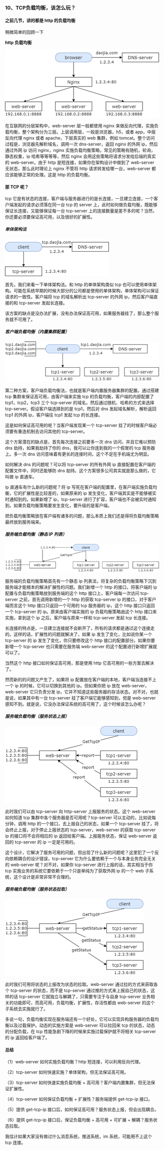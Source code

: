 ### 10、TCP负载均衡，该怎么玩？

#### 之前几节，讲的都是 http 的负载均衡

稍微简单的回顾一下

**http 负载均衡**

![](image/ch2-10-http负载均衡.png)

在互联网的分层架构中，web-server 层一般都使用 nginx 来做反向代理，实施负载均衡，整个架构分为三层。上层调用层，一般是浏览器，h5，或者 app，中层反向代理 nginx 或者 apache，下层真实的 web 集群，例如 tomcat。整个访问过程是，浏览器先解析域名，调用一次 dns-server，返回 nginx 的外网 ip，然后通过外网 ip 访问 nginx，nginx 实施负载均衡策略，常见的策略有随机，轮询，静态权重，ip 哈希等等等等，然后 nginx 会用这些策略将请求分发给后端的真实的 web-server。由于 http 是短连接，如果你在架构设计中做到了 web-server 无状态，那么此时理论上 nginx 不管将 http 请求转发给哪一台，web-server 都应该能够正常的处理。这是 http 的负载均衡。

#### 那 TCP 呢？

tcp 它是有状态的连接，客户端与服务器进行的是长连接，一旦建立连接，一个客户端发起的请求必须落在同一台 tcp 的 server 上，此时如何做负载均衡，既能够保证长连接，又能够保证每一台 tcp-server 上的连接数量是差不多的呢？当然，你还要必须要保证高可用，以及很好的扩展性。

##### 单体架构法

![](image/ch2-10-单体架构法.png)

首先，我们来看一下单体架构法。和 http 的单体架构类似 tcp 也可以使用单体架构。可能在系统早期的时候大部分的公司都是使用的单体架构，单体架构可以保证请求的一致性。客户端将 tcp 的域名解析出 tcp-server 的外网 ip，然后客户端直接的和 tcp-server 发起长连接。

该方案的缺点是没办法扩展，没有办法保证高可用，如果服务器挂了，那么整个服务就不可用了。

##### 客户端负载均衡（内置集群配置）

![](image/ch2-10-客户端负载均衡（内置集群配置）.png)

第二种方案，客户端负载均衡法，也就是客户端内置服务器集群的配置。通过搭建 tcp 集群来保证高可用，由客户端来实施 tcp 的负载均衡，客户端的内部配置了 tcp1，tcp2，tcp3 三个 tcp-server 的域名，然后通过随机、哈希的方式来选择 tcp-server。假设客户端选择到的是 tcp1，然后对 dns 发起域名解析，解析返回 tcp1 的外网 ip，客户端往 tcp1 发起 tcp 的长连接。

这是如何保证高可用的呢？当客户端发现某一个 tcp-server 挂了的时候客户端必须要有重连机制去访问其他的 tcp-server。

这个方案潜在的缺点是，首先每次连接之前要多一次 dns 访问，并且它难以预防 dns 劫持，如果我劫持了你的 dns，我可以让你连到我的一个假冒的 tcp 服务器上。多一次 dns 访问意味着有更长的连接时间，这个不足在手机端尤为明显。

如何解决 dns 的问题呢？可以将 tcp-server 的所有外网 ip 直接配置在客户端的配置文件中，同时还能够防 dns 劫持。这个方案很多公司其实就是那么做的，它叫做 ip 直通车。

ip 直通车有什么新的问题呢？将 ip 写死在客户端的配置里，在客户端实施负载均衡，它的扩展性是比较差的，如果原来的 ip 发生变化，客户端其实是不能够被实时通知到的。如果新增了 ip，tcp-server 进行了扩容，客户端也不会被实时通知到。如果负载均衡策略要发生变化，要升级的是客户端。

把负载均衡策略放在客户端有诸多的问题，那么本质上我们还是得将负载均衡策略最终放到服务端来。

##### 服务端负载均衡（静态 IP 列表）

![](image/ch2-10-服务端负载均衡（静态IP列表）.png)

服务端的负载均衡策略首先有一个静态 ip 列表法，将复杂的负载均衡策略下沉到服务端才能根本的解决扩展性的问题。我们新增一个 http 的接口，将客户端的 ip 配置与负载均衡策略放到服务端的这个 http 接口上，客户端每一次访问 tcp-server 之前，首先调用新增的一个 http 的获取 tcp-server ip 的接口，对于客户端而言这个 http 接口只返回一个可用的 tcp 服务器的 ip，这个 http 接口只返回一个 tcp-server 的 ip。原来由客户端实施的 ip 负载均衡策略由这个 http 接口来实施，拿到这个 ip 之后，客户端与原来一样和 tcp-server 发起 tcp 长连接。

长连接的特点是，一旦建立连接就不会断开了，所有的请求都是通过这个连接走的。这样的话，扩展性的问题就解决了，如果 ip 发生了变化，比如说你某一个 tcp-server 的 ip 发生了变化，你只要修改这个 http 接口的配置部分。如果你要新增一个 tcp-server 也只需要在服务端 web-server 的这个配置进行新增扩展就可以了。

当然这个 http 接口如何保证高可用，那是使用 http 它高可用的一些方案去解决了。

然而新的的问题又产生了，如果将 ip 配置放在客户端的本地，客户端当连接不上一个 ip 的时候，它可以切换到其他的 ip。但如果你把 ip 放在 web-server，web-server 它只负责分发 ip，它并不知道这些服务器的存活状态。对不对，也就是说，如果其中有一台 tcp-server 挂了客户端它能够感知到，但是 web-server 感知不到。就是说，它没办法保证系统的高可用了，这个时候该怎么办呢？

##### 服务端负载均衡（服务状态上报）

![](image/ch2-10-服务端负载均衡（服务状态上报）.png)

此时我们可以由 tcp-server 向 http-server 上报服务的状态。这个 web-server 如何知道 tcp 集群中各个服务器是否可用呢？tcp-server 可以主动的，比如说每分钟，调用 http 的一个接口，去上报自己的状态，如果一个 tcp-server 挂了，将会终止上报，对于停止上报状态的 tcp-server，web-server 的获取 tcp-server ip 的接口将不会将相应的 ip 返回给客户端。上报服务状态，保证 web-server 返回的 tcp-server 的 ip 一定是可用的。

这个设计，它解决了服务可用的问题，但出现了什么新的问题呢？这里犯了一个反向依赖耦合的设计错误，tcp-server 它为什么要依赖于一个与本身业务完全无关的 web-server 呢？对不对，如果你 tcp-server 进行上报的话，其实相当于你 tcp 实施业务的系统它要依赖于一个只是单纯为了获取外网 ip 的一个 web 子系统，这个设计是非常非常不合理的。

##### 服务端负载均衡（服务状态拉取）

![](image/ch2-10-服务端负载均衡（服务状态拉取）.png)

此时我们可用将状态的上报改为状态的拉取。web-server 通过拉的方式来获取各个 tcp-server 的状态，而不是 tcp-server 通过推的方式来上报自己的状态，这样的话 tcp-server 它就独立与解耦了，只需要专注于与自身 tcp-server 业务相关的功能即可，而高可用，负载均衡，扩展性，存活性都由 web-server 的这个子系统去实施就行了。

多说一句，负载均衡实现在服务端还有一个好处，它可以实现异构服务器的负载均衡以及过载保护。动态的实施方案是 web-server 可以拉回来 tcp 的状态，动态的分配负载，在 tcp 性能急剧下降的时候来实施过载保护就不将相关 tcp-server 的 ip 返回给客户端了。

#### 总结

（1）web-server 如何实施负载均衡？http 短连接，可以利用反向代理。

（2）tcp-server 如何快速实施？单体架构，但无法保证高可用。

（3）tcp-server 如何快速实施负载均衡 + 高可用？客户端内置集群，但无法保证扩展性。

（4）tcp-server 如何保证负载均衡 + 扩展性？服务端提供 get-tcp-ip 接口。

（5）提供 get-tcp-ip 接口后，如何保证高可用？服务状态上报，但会出现耦合。

（6）提供 get-tcp-ip 接口后，保证负载均衡 + 高可用 + 可扩展 + 解耦？服务状态拉取。

我估计如果大家没有做过什么消息系统，推送系统，im 系统，可能用不上这个 tcp 连接。